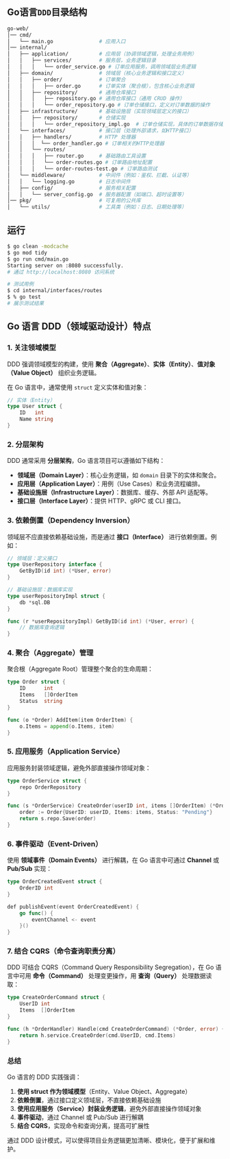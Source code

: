 ## Go语言`DDD`目录结构
```bash
go-web/
│── cmd/
│   └── main.go               # 应用入口
│── internal/
│   ├── application/          # 应用层（协调领域逻辑，处理业务用例）
│   │   ├── services/         # 服务层，业务逻辑目录
│   │   │   └── order_service.go # 订单应用服务，调用领域层业务逻辑
│   ├── domain/               # 领域层（核心业务逻辑和接口定义）
│   │   ├── order/            # 订单聚合
│   │   │   ├── order.go      # 订单实体（聚合根），包含核心业务逻辑
│   │   ├── repository/       # 通用仓库接口
│   │   │   ├── repository.go # 通用仓库接口（通用 CRUD 操作）
│   │   │   └── order_repository.go # 订单仓储接口，定义对订单数据的操作
│   ├── infrastructure/       # 基础设施层（实现领域层定义的接口）
│   │   ├── repository/       # 仓储实现
│   │   │   └── order_repository_impl.go  # 订单仓储实现，具体的订单数据存储
│   └── interfaces/           # 接口层（处理外部请求，如HTTP接口）
│   │   ├── handlers/         # HTTP 处理器
│   │   │  └── order_handler.go # 订单相关的HTTP处理器
│   │   └── routes/
│   │   │   ├── router.go     # 基础路由工具设置
│   │   │   └── order-routes.go # 订单路由地址配置
│   │   │   └── order-routes-test.go # 订单路由测试
│   └── middleware/           # 中间件（例如：鉴权、拦截、认证等）
│   │   └── logging.go        # 日志中间件
│   ├── config/               # 服务相关配置
│   │   └── server_config.go  # 服务器配置（如端口、超时设置等）
│── pkg/                      # 可复用的公共库
│   └── utils/                # 工具类（例如：日志、日期处理等）
```

## 运行
```bash
$ go clean -modcache
$ go mod tidy
$ go run cmd/main.go
Starting server on :8080 successfully.
# 通过 http://localhost:8080 访问系统

# 测试用例
$ cd internal/interfaces/routes
$ % go test
# 展示测试结果
```

## Go 语言 DDD（领域驱动设计）特点

### 1. 关注领域模型
DDD 强调领域模型的构建，使用 **聚合（Aggregate）**、**实体（Entity）**、**值对象（Value Object）** 组织业务逻辑。

在 Go 语言中，通常使用 `struct` 定义实体和值对象：

```go
// 实体（Entity）
type User struct {
    ID   int
    Name string
}
```

### 2. 分层架构
DDD 通常采用 **分层架构**，Go 语言项目可以遵循如下结构：

- **领域层（Domain Layer）**：核心业务逻辑，如 `domain` 目录下的实体和聚合。
- **应用层（Application Layer）**：用例（Use Cases）和业务流程编排。
- **基础设施层（Infrastructure Layer）**：数据库、缓存、外部 API 适配等。
- **接口层（Interface Layer）**：提供 HTTP、gRPC 或 CLI 接口。

### 3. 依赖倒置（Dependency Inversion）
领域层不应直接依赖基础设施，而是通过 **接口（Interface）** 进行依赖倒置。例如：

```go
// 领域层：定义接口
type UserRepository interface {
    GetByID(id int) (*User, error)
}
```

```go
// 基础设施层：数据库实现
type userRepositoryImpl struct {
    db *sql.DB
}

func (r *userRepositoryImpl) GetByID(id int) (*User, error) {
    // 数据库查询逻辑
}
```

### 4. 聚合（Aggregate）管理

聚合根（Aggregate Root）管理整个聚合的生命周期：

```go
type Order struct {
    ID      int
    Items   []OrderItem
    Status  string
}

func (o *Order) AddItem(item OrderItem) {
    o.Items = append(o.Items, item)
}
```

### 5. 应用服务（Application Service）
应用服务封装领域逻辑，避免外部直接操作领域对象：

```go
type OrderService struct {
    repo OrderRepository
}

func (s *OrderService) CreateOrder(userID int, items []OrderItem) (*Order, error) {
    order := Order{UserID: userID, Items: items, Status: "Pending"}
    return s.repo.Save(order)
}
```

### 6. 事件驱动（Event-Driven）
使用 **领域事件（Domain Events）** 进行解耦，在 Go 语言中可通过 **Channel** 或 **Pub/Sub** 实现：

```go
type OrderCreatedEvent struct {
    OrderID int
}

def publishEvent(event OrderCreatedEvent) {
    go func() {
        eventChannel <- event
    }()
}
```

### 7. 结合 CQRS（命令查询职责分离）
DDD 可结合 CQRS（Command Query Responsibility Segregation），在 Go 语言中可用 **命令（Command）** 处理变更操作，用 **查询（Query）** 处理数据读取：

```go
type CreateOrderCommand struct {
    UserID int
    Items  []OrderItem
}

func (h *OrderHandler) Handle(cmd CreateOrderCommand) (*Order, error) {
    return h.service.CreateOrder(cmd.UserID, cmd.Items)
}
```

### 总结

Go 语言的 DDD 实践强调：

1. **使用 struct 作为领域模型**（Entity、Value Object、Aggregate）
2. **依赖倒置**，通过接口定义领域层，不直接依赖基础设施
3. **使用应用服务（Service）封装业务逻辑**，避免外部直接操作领域对象
4. **事件驱动**，通过 Channel 或 Pub/Sub 进行解耦
5. **结合 CQRS**，实现命令和查询分离，提高可扩展性

通过 DDD 设计模式，可以使得项目业务逻辑更加清晰、模块化，便于扩展和维护。